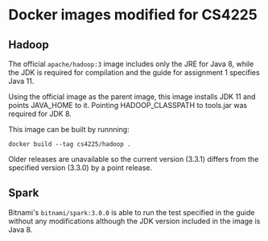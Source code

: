 # Docker images modified for CS4225

## Hadoop
The official `apache/hadoop:3` image includes only the JRE for Java 8, while the JDK is required for compilation and the guide for assignment 1 specifies Java 11.

Using the official image as the parent image, this image installs JDK 11 and points JAVA_HOME to it. Pointing HADOOP_CLASSPATH to tools.jar was required for JDK 8.

This image can be built by runnning:

    docker build --tag cs4225/hadoop .

Older releases are unavailable so the current version (3.3.1) differs from the specified version (3.3.0) by a point release.

## Spark

Bitnami's `bitnami/spark:3.0.0` is able to run the test specified in the guide without any modifications although the JDK version included in the image is Java 8.
